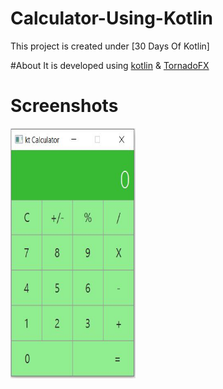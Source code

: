 # Calculator-Using-Kotlin
This project is created under [30 Days Of Kotlin]

#About
It is developed using [kotlin](https://kotlinlang.org/) & [TornadoFX](https://github.com/edvin/tornadofx)

# Screenshots 
<p float="left">
 <img src="https://github.com/Nikunjbansal99/Calculator-Using-Kotlin/blob/master/Capture2.JPG" width="200" height="400" />
</p>
